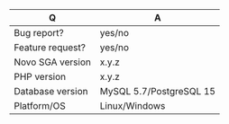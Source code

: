 | Q                | A
| ---------------- | -----
| Bug report?      | yes/no
| Feature request? | yes/no
| Novo SGA version | x.y.z
| PHP version      | x.y.z
| Database version | MySQL 5.7/PostgreSQL 15
| Platform/OS      | Linux/Windows

<!--
- Please fill in this template according to your issue.
- Replace this comment by the description of your issue.
-->
